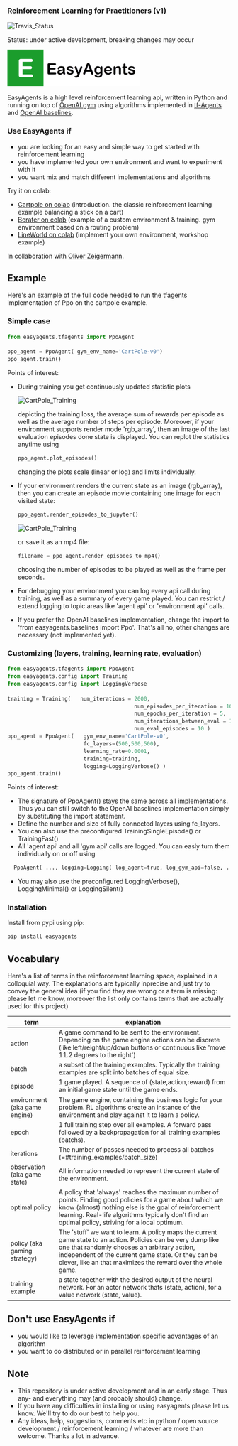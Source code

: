 ### Reinforcement Learning for Practitioners (v1)
![Travis_Status](https://travis-ci.com/christianhidber/easyagents.svg?branch=v1)

Status: under active development, breaking changes may occur

![EasyAgents logo](images/EazyAgentsIcon.png)

EasyAgents is a high level reinforcement learning api, written in Python and running on top of
[OpenAI gym](https://github.com/openai/gym) using algorithms implemented in 
[tf-Agents](https://github.com/tensorflow/agents) and [OpenAI baselines](https://github.com/openai/baselines).

### Use EasyAgents if
* you are looking for an easy and simple way to get started with reinforcement learning
* you have implemented your own environment and want to experiment with it
* you want mix and match different implementations and algorithms

Try it on colab:
* [Cartpole on colab](https://colab.research.google.com/github/christianhidber/easyagents/blob/v1/jupyter_notebooks/easyagents_cartpole.ipynb)
  (introduction. the classic reinforcement learning example balancing a stick on a cart)
* [Berater on colab](https://colab.research.google.com/github/christianhidber/easyagents/blob/v1/jupyter_notebooks/easyagents_berater.ipynb)
  (example of a custom environment & training. gym environment based on a routing problem)
* [LineWorld on colab](https://colab.research.google.com/github/christianhidber/easyagents/blob/v1/jupyter_notebooks/easyagents_line.ipynb)
  (implement your own environment, workshop example)

In collaboration with [Oliver Zeigermann](http://zeigermann.eu/). 
## Example

Here's an example of the full code needed to run the tfagents implementation of Ppo on the cartpole example.

### Simple case 

```python
from easyagents.tfagents import PpoAgent

ppo_agent = PpoAgent( gym_env_name='CartPole-v0')
ppo_agent.train()
```

Points of interest:

* During training you get continuously updated statistic plots

  ![CartPole_Training](images/readme_cartpole_training.png)
  
  depicting the training loss, the average sum of rewards per episode as well as the average number of steps 
  per episode.  Moreover, if your environment supports render mode 'rgb_array', then an image 
  of the last evaluation episodes done state is displayed. You can replot the statistics anytime using

    ```python
    ppo_agent.plot_episodes()
    ```
  changing the plots scale (linear or log) and limits individually.

* If your environment renders the current state as an image (rgb_array), then you can create an episode movie 
  containing one image for each visited state:
  ```python
  ppo_agent.render_episodes_to_jupyter()
  ```
  
   ![CartPole_Training](images/readme_cartpole_movie.png)
    
   or save it as an mp4 file:
    ```python
    filename = ppo_agent.render_episodes_to_mp4()
    ```
  choosing the number of episodes to be played as well as the frame per seconds.

* For debugging your environment you can log every api call during training, as well as a summary of every 
  game played.
  You can restrict / extend logging to topic areas like 'agent api' or 'environment api' calls.
* If you prefer the OpenAI baselines implementation, change the import to 'from easyagents.baselines import Ppo'.
  That's all no, other changes are necessary (not implemented yet).

### Customizing (layers, training, learning rate, evaluation)

```python
from easyagents.tfagents import PpoAgent
from easyagents.config import Training
from easyagents.config import LoggingVerbose

training = Training(   num_iterations = 2000,
                                        num_episodes_per_iteration = 100,
                                        num_epochs_per_iteration = 5,
                                        num_iterations_between_eval = 10,
                                        num_eval_episodes = 10 )
ppo_agent = PpoAgent(   gym_env_name='CartPole-v0',
                        fc_layers=(500,500,500),
                        learning_rate=0.0001,
                        training=training,
                        logging=LoggingVerbose() )
ppo_agent.train()
```

Points of interest:

* The signature of PpoAgent() stays the same across all implementations.
  Thus you can still switch to the OpenAI baselines implementation simply by substituting the import statement.
* Define the number and size of fully connected layers using fc_layers.
* You can also use the preconfigured TrainingSingleEpisode() or TrainingFast()
* All 'agent api' and all 'gym api' calls are logged. You can easly turn them individually on or off using

```python
  PpoAgent( ..., logging=Logging( log_agent=true, log_gym_api=false, ... ), ...)
```

* You may also use the preconfigured LoggingVerbose(), LoggingMinimal() or LoggingSilent()

### Installation
Install from pypi using pip:

```python
pip install easyagents
```

## Vocabulary

Here's a list of terms in the reinforcement learning space, explained in a colloquial way. The explanations are typically inprecise and just try to convey the general idea (if you find they are wrong or a term is missing: please let me know,
moreover the list only contains terms that are actually used for this project)

| term                          | explanation                           |
| ---                           | ---                                   |
| action                        | A game command to be sent to the environment. Depending on the game engine actions can be discrete (like left/reight/up/down buttons or continuous like 'move 11.2 degrees to the right')|
| batch                         | a subset of the training examples. Typically the training examples are split into batches of equal size.  |
| episode                       | 1 game played. A sequence of (state,action,reward) from an initial game state until the game ends.        |
| environment (aka game engine) | The game engine, containing the business logic for your problem. RL algorithms create an instance of the environment and play against it to learn a policy. |
| epoch                         | 1 full training step over all examples. A forward pass followed by a backpropagation for all training examples (batchs). |
| iterations                    | The number of passes needed to process all batches (=#training_examples/batch_size)                       |
| observation (aka game state)  | All information needed to represent the current state of the environment.                                 |
| optimal policy                | A policy that 'always' reaches the maximum number of points. Finding good policies for a game about which we know (almost) nothing else is the goal of reinforcement learning. Real-life algorithms typically don't find an optimal policy, striving for a local optimum.           |
| policy (aka gaming strategy)  | The 'stuff' we want to learn. A policy maps the current game state to an action. Policies can be very dump like one that randomly chooses an arbitrary action, independent of the current game state. Or they can be clever, like an that maximizes the reward over the whole game.      |
| training example              | a state together with the desired output of the neural network. For an actor network thats (state, action), for a value network (state, value). |

## Don't use EasyAgents if

* you would like to leverage implementation specific advantages of an algorithm
* you want to do distributed or in parallel reinforcement learning

## Note

* This repository is under active development and in an early stage. 
  Thus any- and everything may (and probably should) change.
* If you have any difficulties in installing or using easyagents please let us know. 
  We'll try to do our best to help you.
* Any ideas, help, suggestions, comments etc in python / open source development / reinforcement learning / whatever
  are more than welcome. Thanks a lot in advance.
